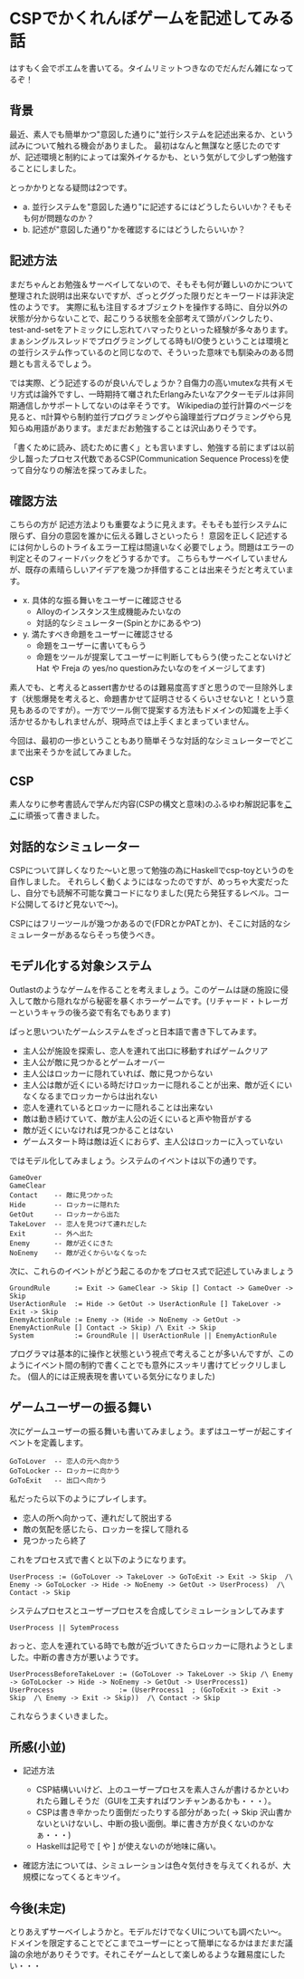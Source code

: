 
CSPでかくれんぼゲームを記述してみる話
=================

はすもく会でポエムを書いてる。タイムリミットつきなのでだんだん雑になってるぞ！


背景
---------

最近、素人でも簡単かつ"意図した通りに"並行システムを記述出来るか、という試みについて触れる機会がありました。
最初はなんと無謀なと感じたのですが、記述環境と制約によっては案外イケるかも、という気がして少しずつ勉強することにしました。

とっかかりとなる疑問は2つです。

* a. 並行システムを"意図した通り"に記述するにはどうしたらいいか？そもそも何が問題なのか？
* b. 記述が"意図した通り"かを確認するにはどうしたらいいか？

記述方法
---------

まだちゃんとお勉強＆サーベイしてないので、そもそも何が難しいのかについて整理された説明は出来ないですが、ざっとググった限りだとキーワードは非決定性のようです。
実際に私も注目するオブジェクトを操作する時に、自分以外の状態が分からないことで、起こりうる状態を全部考えて頭がパンクしたり、test-and-setをアトミックにし忘れてハマったりといった経験が多々あります。
まぁシングルスレッドでプログラミングしてる時もI/O使うということは環境との並行システム作っているのと同じなので、そういった意味でも馴染みのある問題とも言えるでしょう。

では実際、どう記述するのが良いんでしょうか？自傷力の高いmutexな共有メモリ方式は論外ですし、一時期持て囃されたErlangみたいなアクターモデルは非同期通信しかサポートしてないのは辛そうです。
Wikipediaの並行計算のページを見ると、π計算やら制約並行プログラミングやら論理並行プログラミングやら見知らぬ用語があります。まだまだお勉強することは沢山ありそうです。

「書くために読み、読むために書く」とも言いますし、勉強する前にまずは以前少し齧ったプロセス代数であるCSP(Communication Sequence Process)を使って自分なりの解法を探ってみました。

確認方法
---------

こちらの方が 記述方法よりも重要なように見えます。そもそも並行システムに限らず、自分の意図を誰かに伝える難しさといったら！
意図を正しく記述するには何かしらのトライ＆エラー工程は間違いなく必要でしょう。問題はエラーの判定とそのフィードバックをどうするかです。
こちらもサーベイしていませんが、既存の素晴らしいアイデアを幾つか拝借することは出来そうだと考えています。

* x. 具体的な振る舞いをユーザーに確認させる
    * Alloyのインスタンス生成機能みたいなの
    * 対話的なシミュレーター(Spinとかにあるやつ)
* y. 満たすべき命題をユーザーに確認させる
    * 命題をユーザーに書いてもらう
    * 命題をツールが提案してユーザーに判断してもらう(使ったことないけどHat や Freja の yes/no questionみたいなのをイメージしてます)

素人でも、と考えるとassert書かせるのは難易度高すぎと思うので一旦除外します（状態爆発を考えると、命題書かせて証明させるくらいさせないと！という意見もあるのですが）。一方でツール側で提案する方法もドメインの知識を上手く活かせるかもしれませんが、現時点では上手くまとまっていません。

今回は、最初の一歩ということもあり簡単そうな対話的なシミュレーターでどこまで出来そうかを試してみました。


CSP
------

素人なりに参考書読んで学んだ内容(CSPの構文と意味)のふるゆわ解説記事を[ここ](csp_intro.md)に頑張って書きました。


対話的なシミュレーター
---------------------

CSPについて詳しくなりた〜いと思って勉強の為にHaskellでcsp-toyというのを自作しました。
それらしく動くようにはなったのですが、めっちゃ大変だったし、自分でも読解不可能な糞コードになりました(見たら発狂するレベル。コード公開してるけど見ないで〜)。

CSPにはフリーツールが幾つかあるので(FDRとかPATとか)、そこに対話的なシミュレーターがあるならそっち使うべき。


モデル化する対象システム
------------------------

Outlastのようなゲームを作ることを考えましょう。このゲームは謎の施設に侵入して敵から隠れながら秘密を暴くホラーゲームです。(リチャード・トレーガーというキャラの後ろ姿で有名でもあります)

ぱっと思いついたゲームシステムをざっと日本語で書き下してみます。

* 主人公が施設を探索し、恋人を連れて出口に移動すればゲームクリア
* 主人公が敵に見つかるとゲームオーバー
* 主人公はロッカーに隠れていれば、敵に見つからない
* 主人公は敵が近くにいる時だけロッカーに隠れることが出来、敵が近くにいなくなるまでロッカーからは出れない
* 恋人を連れているとロッカーに隠れることは出来ない
* 敵は動き続けていて、敵が主人公の近くにいると声や物音がする
* 敵が近くにいなければ見つかることはない
* ゲームスタート時は敵は近くにおらず、主人公はロッカーに入っていない

ではモデル化してみましょう。システムのイベントは以下の通りです。

    GameOver
    GameClear
    Contact    -- 敵に見つかった
    Hide       -- ロッカーに隠れた
    GetOut     -- ロッカーから出た
    TakeLover  -- 恋人を見つけて連れだした
    Exit       -- 外へ出た
    Enemy      -- 敵が近くにきた
    NoEnemy    -- 敵が近くからいなくなった


次に、これらのイベントがどう起こるのかをプロセス式で記述していみましょう

    GroundRule      := Exit -> GameClear -> Skip [] Contact -> GameOver -> Skip
    UserActionRule  := Hide -> GetOut -> UserActionRule [] TakeLover -> Exit -> Skip
    EnemyActionRule := Enemy -> (Hide -> NoEnemy -> GetOut -> EnemyActionRule [] Contact -> Skip) /\ Exit -> Skip
    System          := GroundRule || UserActionRule || EnemyActionRule

プログラマは基本的に操作と状態という視点で考えることが多いんですが、このようにイベント間の制約で書くことでも意外にスッキリ書けてビックリしました。 (個人的には正規表現を書いている気分になりました)


ゲームユーザーの振る舞い
------------------------


次にゲームユーザーの振る舞いも書いてみましょう。まずはユーザーが起こすイベントを定義します。


    GoToLover  -- 恋人の元へ向かう
    GoToLocker -- ロッカーに向かう
    GoToExit   -- 出口へ向かう

私だったら以下のようにプレイします。

* 恋人の所へ向かって、連れだして脱出する
* 敵の気配を感じたら、ロッカーを探して隠れる
* 見つかったら終了

これをプロセス式で書くと以下のようになります。

    UserProcess := (GoToLover -> TakeLover -> GoToExit -> Exit -> Skip  /\ Enemy -> GoToLocker -> Hide -> NoEnemy -> GetOut -> UserProcess)  /\ Contact -> Skip


システムプロセスとユーザープロセスを合成してシミュレーションしてみます

    UserProcess || SytemProcess

おっと、恋人を連れている時でも敵が近づいてきたらロッカーに隠れようとしました。中断の書き方が悪いようです。

    UserProcessBeforeTakeLover := (GoToLover -> TakeLover -> Skip /\ Enemy -> GoToLocker -> Hide -> NoEnemy -> GetOut -> UserProcess1)
    UserProcess                := (UserProcess1  ; (GoToExit -> Exit -> Skip  /\ Enemy -> Exit -> Skip))  /\ Contact -> Skip


これならうまくいきました。


所感(小並)
-------------

* 記述方法
    * CSP結構いいけど、上のユーザープロセスを素人さんが書けるかといわれたら難しそうだ（GUIを工夫すればワンチャンあるかも・・・）。
    * CSPは書き辛かったり面倒だったりする部分があった( -> Skip 沢山書かないといけないし、中断の扱い面倒。単に書き方が良くないのかなぁ・・・)
    * Haskellは記号で [ や ] が使えないのが地味に痛い。

* 確認方法については、シミュレーションは色々気付きを与えてくれるが、大規模になってくるとキツイ。


今後(未定)
-----------

とりあえずサーベイしようかと。モデルだけでなくUIについても調べたい〜。
ドメインを限定することでどこまでユーザーにとって簡単になるかはまだまだ議論の余地がありそうです。それこそゲームとして楽しめるような難易度にしたい・・・


